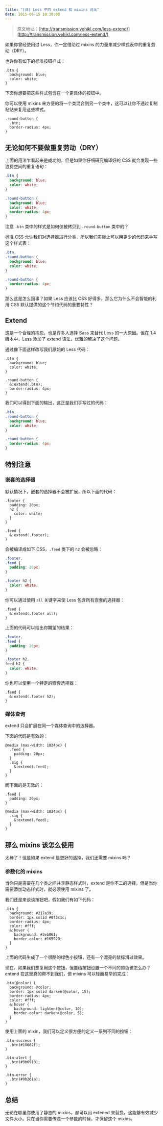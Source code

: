 ```yaml
---
title: "[译] Less 中的 extend 和 mixins 对比"
date: 2015-06-15 10:30:00
---
```


> 原文地址：[http://transmission.vehikl.com/less-extend/](http://transmission.vehikl.com/less-extend/)

如果你曾经使用过 Less，你一定借助过 mixins 的力量来减少样式表中的重复劳动（DRY）。

<!--more-->

也许你有如下的标准按钮样式：

```less
.btn {
  background: blue;
  color: white;
}
```

下面你想要把这些样式包含在一个更具体的按钮中。

你可以使用 mixins 来方便的将一个类混合到另一个类中，这可以让你不通过复制粘贴来复用这些样式。

```less
.round-button {
  .btn;
  border-radius: 4px;
}
```

## 无论如何不要做重复劳动（DRY）

上面的用法乍看起来是成功的，但是如果你仔细研究编译好的 CSS 就会发现一些浪费空间的重复语句：

```css
.btn {
  background: blue;
  color: white;
}

.round-button {
  background: blue;
  color: white;
  border-radius: 4px;
}
```

注意 `.btn` 类中的样式是如何仅被拷贝到 `.round-button` 类中的？

标准 CSS 允许我们对选择器进行分类，所以我们实际上可以用更少的代码来手写这个样式表：

```css
.btn,
.round-button {
  background: blue;
  color: white;
}

.round-button {
  border-radius: 4px;
}
```

那么这是怎么回事？如果 Less 应该比 CSS 好得多，那么它为什么不会智能的利用 CSS 默认提供的这个节约代码的重要特性？

## Extend

这是一个合理的抱怨，也是许多人选择 Sass 来替代 Less 的一大原因。但在 1.4 版本中，Less 添加了 extend 语法，优雅的解决了这个问题。

通过像下面这样改写我们原始的 Less 代码：

```less
.btn {
  background: blue;
  color: white;
}

.round-button {
  &:extend(.btn);
  border-radius: 4px;
}
```

我们可以得到下面的输出，这正是我们手写过的代码：

```css
.btn,
.round-button {
  background: blue;
  color: white;
}

.round-button {
  border-radius: 4px;
}
```

## 特别注意

### 嵌套的选择器

默认情况下，嵌套的选择器不会被扩展，所以下面的代码：

```less
.footer {
  padding: 20px;
  h2 {
    color: white;
  }
}

.feed {
  &:extend(.footer);
}
```

会被编译成如下 CSS，`.feed` 类下的 `h2` 会被忽略：

```css
.footer,
.feed {
  padding: 20px;
}

.footer h2 {
  color: white;
}
```

你可以通过使用 `all` 关键字来使 Less 包含所有嵌套的选择器：

```less
.feed {
  &:extend(.footer all);
}
```

上面的代码可以给出你期望的结果：

```css
.footer,
.feed {
  padding: 20px;
}

.footer h2,
feed h2 {
  color: white;
}
```

你也可以使用一个特定的嵌套选择器：

```less
.feed {
  &:extend(.footer h2);
}
```

### 媒体查询

extend 只会扩展在同一个媒体查询中的选择器。

下面的代码是有效的：

```less
@media (max-width: 1024px) {
  .feed {
    padding: 20px;
  }
  .sig {
    &:extend(.feed);
  }
}
```

而下面的是无效的：

```less
.feed {
  padding: 20px;
}

@media (max-width: 1024px) {
  .sig {
    &:extend(.feed);
  }
}
```

## 那么 mixins 该怎么使用

太棒了！但是如果 extend 是更好的选择，我们还需要 mixins 吗？

### 参数化的 mixins

当你只是需要在几个类之间共享静态样式时，extend 是你不二的选择，但是当你需要添加动态样式时，就必须使用 mixins 了。

我们还是来谈谈按钮吧，假如我们有如下代码：

```less
.btn {
  background: #217a39;
  border: 1px solid #0f3c1c;
  border-radius: 4px;
  color: #fff;
  &:hover {
    background: #3eb061;
    border-color: #165929;
  }
}
```

上面的代码生成了一个很酷的绿色小按钮，还有一个漂亮的鼠标滑过效果。

现在，如果我们想复用这个按钮，但要给按钮设置一个不同的颜色该怎么办？entend 在这里真的帮不到我们，但 mixins 可以轻而易举的完成：

```less
.btn(@color) {
  background: @color;
  border: 1px solid darken(@color, 15);
  border-radius: 4px;
  color: #fff;
  &:hover {
    background: lighten(@color, 10);
    border-color: darken(@color, 5);
  }
}
```

使用上面的 mixin，我们可以定义很方便的定义一系列不同的按钮：

```less
.btn-success {
  .btn(#18682f);
}

.btn-alert {
  .btn(#9b6910);
}

.btn-error {
  .btn(#9b261a);
}
```

## 总结

无论在哪里你使用了静态的 mixins，都可以用 extened 来替换，这能够有效减少文件大小。只在当你需要传递一个参数的时候，才保留这个 mixins。
